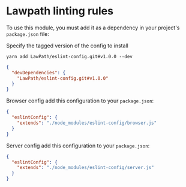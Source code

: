 # Lawpath linting rules

To use this module, you must add it as a dependency in your project's `package.json` file:

Specify the tagged version of the config to install

`yarn add LawPath/eslint-config.git#v1.0.0 --dev`

```json
{
  "devDependencies": {
    "LawPath/eslint-config.git#v1.0.0"
  }
}
```

Browser config add this configuration to your `package.json`:

```json
{
  "eslintConfig": {
    "extends": "./node_modules/eslint-config/browser.js"
  }
}
```

Server config add this configuration to your `package.json`:

```json
{
  "eslintConfig": {
    "extends": "./node_modules/eslint-config/server.js"
  }
}
```